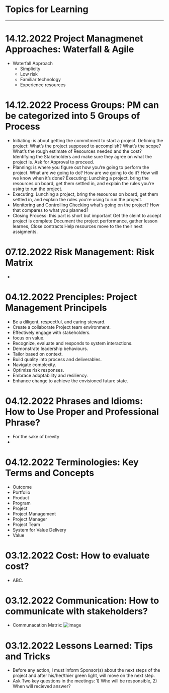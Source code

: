 # Topics for Learning
---
# 14.12.2022 Project Managmenet Approaches: Waterfall & Agile
- Waterfall Approach
     - Simplicity
     - Low risk
     - Familiar technology
     - Experience resources 

# 14.12.2022 Process Groups: PM can be categorized into 5 Groups of Process
- Initiating: is about getting the commitment to start a project.
     Defining the project: 
     What’s the project supposed to accomplish?
     What’s the scope?
     What’s the rough estimate of Resources needed and the cost?
     Identifying the Stakeholders and make sure they agree on what the project is.
     Ask for Approval to proceed. 
- Planning: is where you figure out how you’re going to perform the project.
     What are we going to do?
     How are we going to do it?
     How will we know when it’s done?
     Executing: Lunching a project, bring the resources on board, get them settled in, and explain the rules you’re using to run the project.
- Executing: Lunching a project, bring the resources on board, get them settled in, and explain the rules you’re using to run the project.
- Monitoring and Controlling
     Checking what’s going on the project?
     How that compares to what you planned?
- Closing Process: this part is short but important
     Get the cleint to accept project is complete
     Document the project performance, gather lesson learnes, 
     Close contracts
     Help resources move to the their next assigments.

# 07.12.2022 Risk Management: Risk Matrix
- 
# 04.12.2022 Prenciples: Project Management Principels
- Be a diligent, respectful, and caring steward.
- Create a collaborate Project team environment.
- Effectively engage with stakeholders.
- focus on value.
- Recognize, evaluate and responds to system interactions.
- Demonstrate leadership behaviours.
- Tailor based on context.
- Build quality into process and deliverables. 
- Navigate complexity.
- Optimize risk responses.
- Embrace adoptability and resiliency. 
- Enhance change to achieve the envisioned future state.

# 04.12.2022 Phrases and Idioms: How to Use Proper and Professional Phrase?  
- For the sake of brevity
- 
# 04.12.2022 Terminologies: Key Terms and Concepts
- Outcome
- Portfolio
- Product
- Program
- Project
- Project Management
- Project Manager
- Project Team
- System for Value Delivery
- Value

# 03.12.2022 Cost: How to evaluate cost?
- ABC. 
 
# 03.12.2022 Communication: How to communicate with stakeholders?
- Communacation Matrix: ![image](https://user-images.githubusercontent.com/48201515/205466064-4c0789a7-9cc5-46ba-a11c-950f66059152.png)

# 03.12.2022 Lessons Learned: Tips and Tricks
- Before any action, I must inform Sponsor(s) about the next steps of the project and after his/her/thier green light, will move on the next step. 
- Ask Two key questions in the meetings: 1) Who will be responsible, 2) When will recieved answer? 
